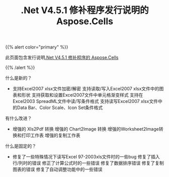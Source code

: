 ﻿---
title: .Net V4.5.1 修补程序发行说明的 Aspose.Cells
type: docs
weight: 10
url: /zh/net/aspose-cells-for-net-v4-5-1-hotfix-release-notes/
---
{{% alert color="primary" %}} 

此页面包含发行说明[.Net V4.5.1 修补程序的 Aspose.Cells](https://downloads.aspose.com/cells/net/new-releases/aspose.cells-for-.net-v4.5.1-hotfix/)

{{% /alert %}} 

什么是新的？

- 支持Excel2007 xlsx文件加密/解密
支持读取/写入Excel2007 xlsx文件中的图表和形状
支持获取和设置Excel2007文件中单元格渐变样式
支持在Excel2003 SpreadML文件中读/写条件格式
支持读写Excel2007 xlsx文件中的Data Bar、Color Scale、Icon Set条件格式

有什么改进？



- 增强的 Xls2Pdf 转换
增强的 Chart2Image 转换
增强的Worksheet2Image转换和打印工作表
增强的复制工作表

什么是固定的？

- 修复了一些特殊情况下读写Excel 97-2003xls文件时的一些bug
修复了插入行/列时的错误
修正了计算公式时的一些错误
修复了数据排序错误
修复了复制图表的错误
修复了自动调整功能中的一些错误
